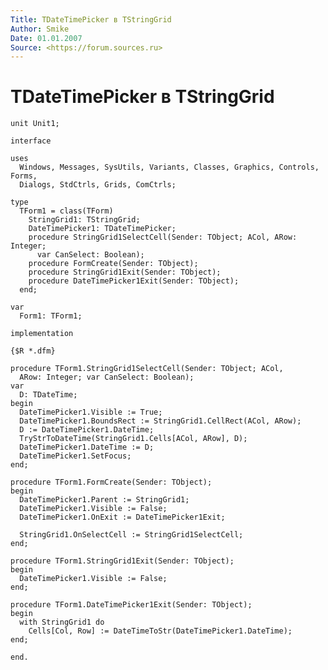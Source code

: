 ```yaml
---
Title: TDateTimePicker в TStringGrid
Author: Smike
Date: 01.01.2007
Source: <https://forum.sources.ru>
---
```



TDateTimePicker в TStringGrid
=============================

    unit Unit1;
     
    interface
     
    uses
      Windows, Messages, SysUtils, Variants, Classes, Graphics, Controls, Forms,
      Dialogs, StdCtrls, Grids, ComCtrls;
     
    type
      TForm1 = class(TForm)
        StringGrid1: TStringGrid;
        DateTimePicker1: TDateTimePicker;
        procedure StringGrid1SelectCell(Sender: TObject; ACol, ARow: Integer;
          var CanSelect: Boolean);
        procedure FormCreate(Sender: TObject);
        procedure StringGrid1Exit(Sender: TObject);
        procedure DateTimePicker1Exit(Sender: TObject);
      end;
     
    var
      Form1: TForm1;
     
    implementation
     
    {$R *.dfm}
     
    procedure TForm1.StringGrid1SelectCell(Sender: TObject; ACol,
      ARow: Integer; var CanSelect: Boolean);
    var
      D: TDateTime;
    begin
      DateTimePicker1.Visible := True;
      DateTimePicker1.BoundsRect := StringGrid1.CellRect(ACol, ARow);
      D := DateTimePicker1.DateTime;
      TryStrToDateTime(StringGrid1.Cells[ACol, ARow], D);
      DateTimePicker1.DateTime := D;
      DateTimePicker1.SetFocus;
    end;
     
    procedure TForm1.FormCreate(Sender: TObject);
    begin
      DateTimePicker1.Parent := StringGrid1;
      DateTimePicker1.Visible := False;
      DateTimePicker1.OnExit := DateTimePicker1Exit;
     
      StringGrid1.OnSelectCell := StringGrid1SelectCell;
    end;
     
    procedure TForm1.StringGrid1Exit(Sender: TObject);
    begin
      DateTimePicker1.Visible := False;
    end;
     
    procedure TForm1.DateTimePicker1Exit(Sender: TObject);
    begin
      with StringGrid1 do
        Cells[Col, Row] := DateTimeToStr(DateTimePicker1.DateTime);
    end;
     
    end.

